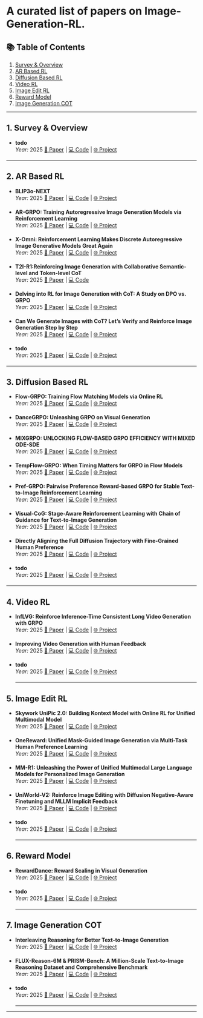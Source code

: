 # A curated list of papers on **Image-Generation-RL**.



## 📚 Table of Contents
1. [Survey & Overview](#1-survey--overview)
2. [AR Based RL](#2-ar-based-rl)
3. [Diffusion Based RL](#3-diffusion-based-rl)
4. [Video RL](#4-video-rl)
5. [Image Edit RL](#5-image-edit-rl)
6. [Reward Model](#4-reward-model)
7. [Image Generation COT](#5-image-generation-cot)

---

## 1. Survey & Overview

- **todo**  
  *Year:* 2025  [📄 Paper]() | [💻 Code]() | [🌐 Project]()
  
---

## 2. AR Based RL

- **BLIP3o-NEXT**  
  *Year:* 2025  [📄 Paper]() | [💻 Code](https://github.com/JiuhaiChen/BLIP3o) | [🌐 Project](https://jiuhaichen.github.io/BLIP3o-NEXT.github.io/)

- **AR-GRPO: Training Autoregressive Image Generation Models via Reinforcement Learning**  
  *Year:* 2025  [📄 Paper](https://arxiv.org/pdf/2508.06924) | [💻 Code](https://github.com/Kwai-Klear/AR-GRPO) | [🌐 Project]()

- **X-Omni: Reinforcement Learning Makes Discrete Autoregressive Image Generative Models Great Again**  
  *Year:* 2025  [📄 Paper](https://arxiv.org/abs/2507.22058) | [💻 Code](https://github.com/X-Omni-Team/X-Omni) | [🌐 Project](https://x-omni-team.github.io/)

- **T2I-R1:Reinforcing Image Generation with Collaborative Semantic-level and Token-level CoT**  
  *Year:* 2025  [📄 Paper](https://arxiv.org/pdf/2505.00703) | [💻 Code](https://github.com/CaraJ7/T2I-R1)

- **Delving into RL for Image Generation with CoT: A Study on DPO vs. GRPO**  
  *Year:* 2025  [📄 Paper](https://arxiv.org/pdf/2505.17017) | [💻 Code](https://github.com/ZiyuGuo99/Image-Generation-CoT) | [🌐 Project]()

- **Can We Generate Images with CoT? Let’s Verify and Reinforce Image Generation Step by Step**  
  *Year:* 2025  [📄 Paper](https://arxiv.org/pdf/2501.13926) | [💻 Code](https://github.com/ZiyuGuo99/Image-Generation-CoT) | [🌐 Project]()

- **todo**  
  *Year:* 2025  [📄 Paper]() | [💻 Code]() | [🌐 Project]()

---

## 3. Diffusion Based RL

- **Flow-GRPO: Training Flow Matching Models via Online RL**  
  *Year:* 2025  [📄 Paper](https://arxiv.org/abs/2505.05470) | [💻 Code](https://github.com/yifan123/flow_grpo) | [🌐 Project](https://gongyeliu.github.io/Flow-GRPO/)

- **DanceGRPO: Unleashing GRPO on Visual Generation**  
  *Year:* 2025  [📄 Paper](https://arxiv.org/abs/2505.07818) | [💻 Code](https://github.com/XueZeyue/DanceGRPO) | [🌐 Project](https://dancegrpo.github.io/)

- **MIXGRPO: UNLOCKING FLOW-BASED GRPO EFFICIENCY WITH MIXED ODE-SDE**  
  *Year:* 2025  [📄 Paper](https://arxiv.org/abs/2507.21802) | [💻 Code](https://github.com/Tencent-Hunyuan/MixGRPO) | [🌐 Project](https://tulvgengenr.github.io/MixGRPO-Project-Page/)

- **TempFlow-GRPO: When Timing Matters for GRPO in Flow Models**  
  *Year:* 2025  [📄 Paper](https://www.arxiv.org/abs/2508.04324) | [💻 Code](https://github.com/Shredded-Pork/TempFlow-GRPO) | [🌐 Project](https://tempflowgrpo.github.io/)

- **Pref-GRPO: Pairwise Preference Reward-based GRPO for Stable Text-to-Image Reinforcement Learning**  
  *Year:* 2025  [📄 Paper](https://arxiv.org/pdf/2508.20751) | [💻 Code](https://github.com/CodeGoat24/Pref-GRPO) | [🌐 Project](https://codegoat24.github.io/UnifiedReward/Pref-GRPO)
  
- **Visual-CoG: Stage-Aware Reinforcement Learning with Chain of Guidance for Text-to-Image Generation**  
  *Year:* 2025  [📄 Paper](https://arxiv.org/abs/2508.18032) | [💻 Code]() | [🌐 Project]()
  
- **Directly Aligning the Full Diffusion Trajectory with Fine-Grained Human Preference**  
  *Year:* 2025  [📄 Paper](https://arxiv.org/abs/2509.06942) | [💻 Code](https://github.com/Tencent-Hunyuan/SRPO) | [🌐 Project](https://tencent.github.io/srpo-project-page/)
  
- **todo**  
  *Year:* 2025  [📄 Paper]() | [💻 Code]() | [🌐 Project]()

---

## 4. Video RL

- **InfLVG: Reinforce Inference-Time Consistent Long Video Generation with GRPO**  
  *Year:* 2025  [📄 Paper](https://arxiv.org/abs/2505.17574) | [💻 Code](https://github.com/MAPLE-AIGC/InfLVG) | [🌐 Project]()

- **Improving Video Generation with Human Feedback**  
  *Year:* 2025  [📄 Paper](https://arxiv.org/abs/2501.13918) | [💻 Code](https://github.com/KwaiVGI/VideoAlign) | [🌐 Project](https://gongyeliu.github.io/videoalign/)

- **todo**  
  *Year:* 2025  [📄 Paper]() | [💻 Code]() | [🌐 Project]()

  ---

## 5. Image Edit RL

- **Skywork UniPic 2.0: Building Kontext Model with Online RL for Unified Multimodal Model**  
  *Year:* 2025  [📄 Paper](https://github.com/SkyworkAI/UniPic/tree/main/UniPic-2) | [💻 Code](https://github.com/SkyworkAI/UniPic/tree/main/UniPic-2) | [🌐 Project](https://github.com/SkyworkAI/UniPic/tree/main/UniPic-2)

- **OneReward: Unified Mask-Guided Image Generation via Multi-Task Human Preference Learning**  
  *Year:* 2025  [📄 Paper](https://arxiv.org/abs/2508.21066) | [💻 Code]() | [🌐 Project](https://one-reward.github.io/)

- **MM-R1: Unleashing the Power of Unified Multimodal Large Language Models for Personalized Image Generation**  
  *Year:* 2025  [📄 Paper](https://arxiv.org/abs/2508.11433) | [💻 Code]() | [🌐 Project]()

- **UniWorld-V2: Reinforce Image Editing with Diffusion Negative-Aware Finetuning and MLLM Implicit Feedback**  
  *Year:* 2025  [📄 Paper](https://arxiv.org/pdf/2510.16888) | [💻 Code](https://github.com/PKU-YuanGroup/UniWorld-V2) | [🌐 Project]()

- **todo**  
  *Year:* 2025  [📄 Paper]() | [💻 Code]() | [🌐 Project]()
  
  ---

## 6. Reward Model

- **RewardDance: Reward Scaling in Visual Generation**  
  *Year:* 2025  [📄 Paper](https://arxiv.org/abs/2509.08826) | [💻 Code]() | [🌐 Project]()

- **todo**  
  *Year:* 2025  [📄 Paper]() | [💻 Code]() | [🌐 Project]()
  
  ---
  
## 7. Image Generation COT

- **Interleaving Reasoning for Better Text-to-Image Generation**  
  *Year:* 2025  [📄 Paper](https://arxiv.org/abs/2509.06945) | [💻 Code](https://github.com/Osilly/Interleaving-Reasoning-Generation) | [🌐 Project]()

- **FLUX-Reason-6M & PRISM-Bench: A Million-Scale Text-to-Image Reasoning Dataset and Comprehensive Benchmark**  
  *Year:* 2025  [📄 Paper](https://arxiv.org/pdf/2509.09680) | [💻 Code](https://github.com/rongyaofang/prism-bench) | [🌐 Project](https://flux-reason-6m.github.io/)

- **todo**  
  *Year:* 2025  [📄 Paper]() | [💻 Code]() | [🌐 Project]()
  
  
  ---

  
---
